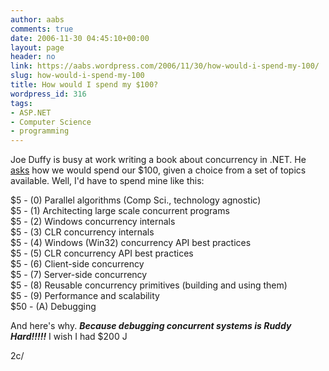 ```yaml
---
author: aabs
comments: true
date: 2006-11-30 04:45:10+00:00
layout: page
header: no
link: https://aabs.wordpress.com/2006/11/30/how-would-i-spend-my-100/
slug: how-would-i-spend-my-100
title: How would I spend my $100?
wordpress_id: 316
tags:
- ASP.NET
- Computer Science
- programming
---
```


Joe Duffy is busy at work writing a book about concurrency in .NET. He [asks](http://www.bluebytesoftware.com/blog/PermaLink,guid,20a3f9c3-c33b-4403-8598-ed943b578f25.aspx) how we would spend our $100, given a choice from a set of topics available. Well, I'd have to spend mine like this:


$5 - (0) Parallel algorithms (Comp Sci., technology agnostic)  
$5 - (1) Architecting large scale concurrent programs  
$5 - (2) Windows concurrency internals  
$5 - (3) CLR concurrency internals  
$5 - (4) Windows (Win32) concurrency API best practices  
$5 - (5) CLR concurrency API best practices  
$5 - (6) Client-side concurrency  
$5 - (7) Server-side concurrency  
$5 - (8) Reusable concurrency primitives (building and using them)  
$5 - (9) Performance and scalability  
$50 - (A) Debugging


And here's why. **_Because debugging concurrent systems is Ruddy Hard!!!!!_**  I wish I had $200 J
	

2c/
